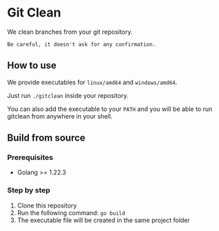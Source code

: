 # Git Clean

We clean branches from your git repository.

`Be careful, it doesn't ask for any confirmation.`

## How to use

We provide executables for `linux/amd64` and `windows/amd64`.

Just run `./gitclean` inside your repository.

You can also add the executable to your `PATH` and you will be able to run gitclean from anywhere in
your shell.

## Build from source

### Prerequisites

- Golang >= 1.22.3

### Step by step

1. Clone this repository
2. Run the following command: `go build`
3. The executable file will be created in the same project folder
